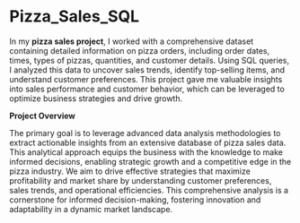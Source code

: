 # Pizza_Sales_SQL


In my **pizza sales project**, I worked with a comprehensive dataset containing detailed information on pizza orders, including order dates, times, types of pizzas, quantities, and customer details. Using SQL queries, I analyzed this data to uncover sales trends, identify top-selling items, and understand customer preferences. This project gave me valuable insights into sales performance and customer behavior, which can be leveraged to optimize business strategies and drive growth.

**Project Overview**

The primary goal is to leverage advanced data analysis methodologies to extract actionable insights from an extensive database of pizza sales data. This analytical approach equips the business with the knowledge to make informed decisions, enabling strategic growth and a competitive edge in the pizza industry. We aim to drive effective strategies that maximize profitability and market share by understanding customer preferences, sales trends, and operational efficiencies. This comprehensive analysis is a cornerstone for informed decision-making, fostering innovation and adaptability in a dynamic market landscape.
